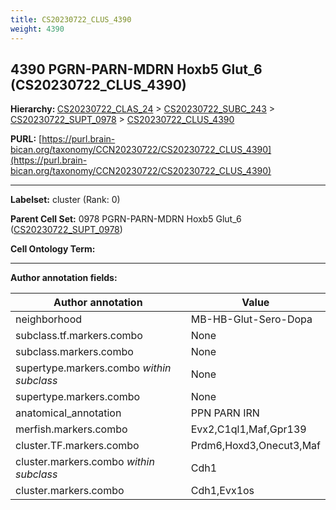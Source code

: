 ```yaml
---
title: CS20230722_CLUS_4390
weight: 4390
---
```

## 4390 PGRN-PARN-MDRN Hoxb5 Glut_6 (CS20230722_CLUS_4390)
<b>Hierarchy: </b>
[CS20230722_CLAS_24](../CS20230722_CLAS_24) >
[CS20230722_SUBC_243](../CS20230722_SUBC_243) >
[CS20230722_SUPT_0978](../CS20230722_SUPT_0978) >
[CS20230722_CLUS_4390](../CS20230722_CLUS_4390)

**PURL:** [https://purl.brain-bican.org/taxonomy/CCN20230722/CS20230722_CLUS_4390](https://purl.brain-bican.org/taxonomy/CCN20230722/CS20230722_CLUS_4390)

---


**Labelset:** cluster (Rank: 0)

**Parent Cell Set:** 0978 PGRN-PARN-MDRN Hoxb5 Glut_6 ([CS20230722_SUPT_0978](../CS20230722_SUPT_0978))



**Cell Ontology Term:** 

[MARKER GENES.]: #


---

[TRANSFERRED ANNOTATIONS.]: #


[AUTHOR ANNOTATION FIELDS.]: #


**Author annotation fields:**

| Author annotation | Value |
|-------------------|-------|
|neighborhood|MB-HB-Glut-Sero-Dopa|
|subclass.tf.markers.combo|None|
|subclass.markers.combo|None|
|supertype.markers.combo _within subclass_|None|
|supertype.markers.combo|None|
|anatomical_annotation|PPN PARN IRN|
|merfish.markers.combo|Evx2,C1ql1,Maf,Gpr139|
|cluster.TF.markers.combo|Prdm6,Hoxd3,Onecut3,Maf|
|cluster.markers.combo _within subclass_|Cdh1|
|cluster.markers.combo|Cdh1,Evx1os|
